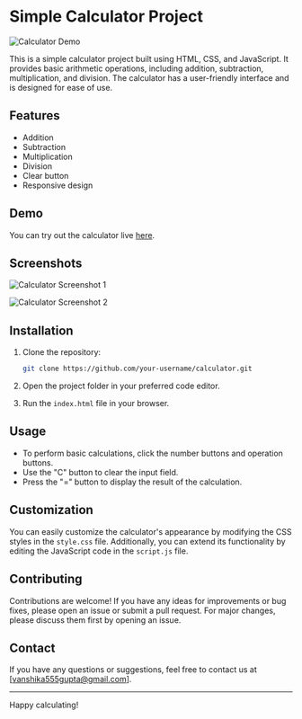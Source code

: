 # Simple Calculator Project

![Calculator Demo](demo.gif)

This is a simple calculator project built using HTML, CSS, and JavaScript. It provides basic arithmetic operations, including addition, subtraction, multiplication, and division. The calculator has a user-friendly interface and is designed for ease of use.

## Features

- Addition
- Subtraction
- Multiplication
- Division
- Clear button
- Responsive design

## Demo

You can try out the calculator live [here](https://vanshikagupta14.github.io/Calculator/).

## Screenshots

![Calculator Screenshot 1](screenshots/screenshot1.png)

![Calculator Screenshot 2](screenshots/screenshot2.png)

## Installation

1. Clone the repository:

   ```bash
   git clone https://github.com/your-username/calculator.git
   ```

2. Open the project folder in your preferred code editor.

3. Run the `index.html` file in your browser.

## Usage

- To perform basic calculations, click the number buttons and operation buttons.
- Use the "C" button to clear the input field.
- Press the "=" button to display the result of the calculation.

## Customization

You can easily customize the calculator's appearance by modifying the CSS styles in the `style.css` file. Additionally, you can extend its functionality by editing the JavaScript code in the `script.js` file.

## Contributing

Contributions are welcome! If you have any ideas for improvements or bug fixes, please open an issue or submit a pull request. For major changes, please discuss them first by opening an issue.

## Contact

If you have any questions or suggestions, feel free to contact us at [vanshika555gupta@gmail.com].

---

Happy calculating!
